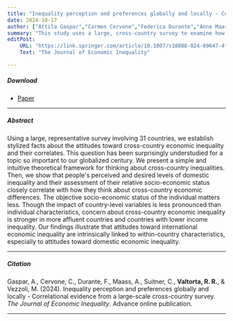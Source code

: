 ```yaml
---
title: "Inequality perception and preferences globally and locally - Correlational evidence from a large-scale cross-country survey" 
date: 2024-10-17
author: ["Attila Gaspar","Carmen Cervone","Federica Durante","Anne Maass","Caterina Suitner",<b>Roberta Rosa Valtorta</b>,"Michela Vezzoli"]
summary: "This study uses a large, cross-country survey to examine how people's attitudes toward domestic economic inequality influence their views on cross-country economic disparities."
editPost:
    URL: "https://link.springer.com/article/10.1007/s10888-024-09647-4"
    Text: "The Journal of Economic Inequality"

---
```


##### Download

<ul>
  <li><a href="inequality-perceptions.pdf" target="_blank">Paper</a></li>
</ul>

---

##### Abstract

Using a large, representative survey involving 31 countries, we establish stylized facts about the attitudes toward cross-country economic inequality and their correlates. This question has been surprisingly understudied for a topic so important to our globalized century. We present a simple and intuitive theoretical framework for thinking about cross-country inequalities. Then, we show that people's perceived and desired levels of domestic inequality and their assessment of their relative socio-economic status closely correlate with how they think about cross-country economic differences. The objective socio-economic status of the individual matters less. Though the impact of country-level variables is less pronounced than individual characteristics, concern about cross-country economic inequality is stronger in more affluent countries and countries with lower income inequality. Our findings illustrate that attitudes toward international economic inequality are intrinsically linked to within-country characteristics, especially to attitudes toward domestic economic inequality. 

---

##### Citation

Gaspar, A., Cervone, C., Durante, F., Maass, A., Suitner, C., **Valtorta, R. R.**, & Vezzoli, M. (2024). Inequality perception and preferences globally and locally - Correlational evidence from a large-scale cross-country survey. *The Journal of Economic Inequality*. Advance online publication.

---